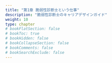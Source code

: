 ```yaml
---
title: "第1章 脆弱性診断士という仕事"
description: "脆弱性診断士のキャリアデザインガイド"
weight: 10
type: chapter
# bookFlatSection: false
# bookToc: true
# bookHidden: false
# bookCollapseSection: false
# bookComments: false
# bookSearchExclude: false
---
```

